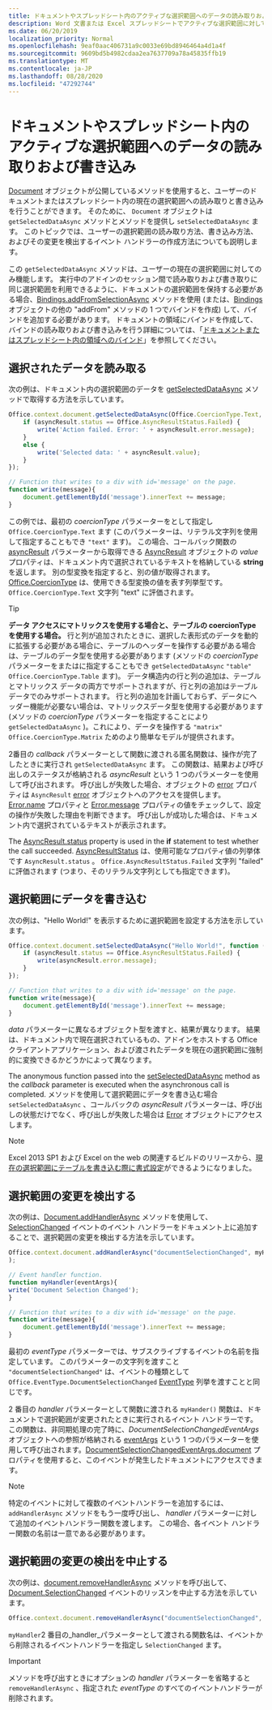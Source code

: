 ```yaml
---
title: ドキュメントやスプレッドシート内のアクティブな選択範囲へのデータの読み取りおよび書き込み
description: Word 文書または Excel スプレッドシートでアクティブな選択範囲に対してデータを読み書きする方法について説明します。
ms.date: 06/20/2019
localization_priority: Normal
ms.openlocfilehash: 9eaf0aac406731a9c0033e69bd8946464a4d1a4f
ms.sourcegitcommit: 9609bd5b4982cdaa2ea7637709a78a45835ffb19
ms.translationtype: MT
ms.contentlocale: ja-JP
ms.lasthandoff: 08/28/2020
ms.locfileid: "47292744"
---
```

# <a name="read-and-write-data-to-the-active-selection-in-a-document-or-spreadsheet"></a>ドキュメントやスプレッドシート内のアクティブな選択範囲へのデータの読み取りおよび書き込み

[Document](/javascript/api/office/office.document) オブジェクトが公開しているメソッドを使用すると、ユーザーのドキュメントまたはスプレッドシート内の現在の選択範囲への読み取りと書き込みを行うことができます。 そのために、 `Document` オブジェクトは `getSelectedDataAsync` メソッドとメソッドを提供し `setSelectedDataAsync` ます。 このトピックでは、ユーザーの選択範囲の読み取り方法、書き込み方法、およびその変更を検出するイベント ハンドラーの作成方法についても説明します。

この `getSelectedDataAsync` メソッドは、ユーザーの現在の選択範囲に対してのみ機能します。 実行中のアドインのセッション間で読み取りおよび書き取りに同じ選択範囲を利用できるように、ドキュメントの選択範囲を保持する必要がある場合、[Bindings.addFromSelectionAsync](/javascript/api/office/office.bindings#addfromselectionasync-bindingtype--options--callback-) メソッドを使用 (または、[Bindings](/javascript/api/office/office.bindings) オブジェクトの他の "addFrom" メソッドの 1 つでバインドを作成) して、バインドを追加する必要があります。 ドキュメントの領域にバインドを作成して、バインドの読み取りおよび書き込みを行う詳細については、「[ドキュメントまたはスプレッドシート内の領域へのバインド](bind-to-regions-in-a-document-or-spreadsheet.md)」を参照してください。


## <a name="read-selected-data"></a>選択されたデータを読み取る


次の例は、ドキュメント内の選択範囲のデータを [getSelectedDataAsync](/javascript/api/office/office.document#getselecteddataasync-coerciontype--options--callback-) メソッドで取得する方法を示しています。


```js
Office.context.document.getSelectedDataAsync(Office.CoercionType.Text, function (asyncResult) {
    if (asyncResult.status == Office.AsyncResultStatus.Failed) {
        write('Action failed. Error: ' + asyncResult.error.message);
    }
    else {
        write('Selected data: ' + asyncResult.value);
    }
});

// Function that writes to a div with id='message' on the page.
function write(message){
    document.getElementById('message').innerText += message; 
}
```

この例では、最初の  _coercionType_ パラメーターをとして指定し `Office.CoercionType.Text` ます (このパラメーターは、リテラル文字列を使用して指定することもでき `"text"` ます)。 この場合、コールバック関数の [asyncResult](/javascript/api/office/office.asyncresult#status) パラメーターから取得できる [AsyncResult](/javascript/api/office/office.asyncresult) オブジェクトの _value_ プロパティは、ドキュメント内で選択されているテキストを格納している **string** を返します。 別の型変換を指定すると、別の値が取得されます。 [Office.CoercionType](/javascript/api/office/office.coerciontype) は、使用できる型変換の値を表す列挙型です。 `Office.CoercionType.Text` 文字列 "text" に評価されます。


> [!TIP]
> **データ アクセスにマトリックスを使用する場合と、テーブルの coercionType を使用する場合。** 行と列が追加されたときに、選択した表形式のデータを動的に拡張する必要がある場合に、テーブルのヘッダーを操作する必要がある場合は、テーブルのデータ型を使用する必要があります (メソッドの _coercionType_ パラメーターをまたはに指定することもでき `getSelectedDataAsync` `"table"` `Office.CoercionType.Table` ます)。 データ構造内の行と列の追加は、テーブルとマトリックス データの両方でサポートされますが、行と列の追加はテーブル データでのみサポートされます。 行と列の追加を計画しておらず、データにヘッダー機能が必要ない場合は、マトリックスデータ型を使用する必要があります (メソッドの  _coercionType_ パラメーターを指定することにより `getSelectedDataAsync` )。これにより、データを操作する `"matrix"` `Office.CoercionType.Matrix` ためのより簡単なモデルが提供されます。

2番目の  _callback_ パラメーターとして関数に渡される匿名関数は、操作が完了したときに実行され `getSelectedDataAsync` ます。 この関数は、結果および呼び出しのステータスが格納される _asyncResult_ という 1 つのパラメーターを使用して呼び出されます。 呼び出しが失敗した場合、オブジェクトの [error](/javascript/api/office/office.asyncresult#asynccontext) プロパティは `AsyncResult` [error](/javascript/api/office/office.error) オブジェクトへのアクセスを提供します。 [Error.name](/javascript/api/office/office.error#name) プロパティと [Error.message](/javascript/api/office/office.error#message) プロパティの値をチェックして、設定の操作が失敗した理由を判断できます。 呼び出しが成功した場合は、ドキュメント内で選択されているテキストが表示されます。

The [AsyncResult.status](/javascript/api/office/office.asyncresult#error) property is used in the **if** statement to test whether the call succeeded. [AsyncResultStatus](/javascript/api/office/office.asyncresult#status) は、使用可能なプロパティ値の列挙体です `AsyncResult.status` 。 `Office.AsyncResultStatus.Failed` 文字列 "failed" に評価されます (つまり、そのリテラル文字列としても指定できます)。


## <a name="write-data-to-the-selection"></a>選択範囲にデータを書き込む


次の例は、"Hello World!" を表示するために選択範囲を設定する方法を示しています。


```js
Office.context.document.setSelectedDataAsync("Hello World!", function (asyncResult) {
    if (asyncResult.status == Office.AsyncResultStatus.Failed) {
        write(asyncResult.error.message);
    }
});

// Function that writes to a div with id='message' on the page.
function write(message){
    document.getElementById('message').innerText += message;
}
```

_data_ パラメーターに異なるオブジェクト型を渡すと、結果が異なります。 結果は、ドキュメント内で現在選択されているもの、アドインをホストする Office クライアントアプリケーション、および渡されたデータを現在の選択範囲に強制的に変換できるかどうかによって異なります。

The anonymous function passed into the [setSelectedDataAsync](/javascript/api/office/office.document#setselecteddataasync-data--options--callback-) method as the _callback_ parameter is executed when the asynchronous call is completed. メソッドを使用して選択範囲にデータを書き込む場合 `setSelectedDataAsync` 、コールバックの _asyncResult_ パラメーターは、呼び出しの状態だけでなく、呼び出しが失敗した場合は [Error](/javascript/api/office/office.error) オブジェクトにアクセスします。

> [!NOTE]
> Excel 2013 SP1 および Excel on the web の関連するビルドのリリースから、[現在の選択範囲にテーブルを書き込む際に書式設定](../excel/excel-add-ins-tables.md)ができるようになりました。


## <a name="detect-changes-in-the-selection"></a>選択範囲の変更を検出する


次の例は、[Document.addHandlerAsync](/javascript/api/office/office.document#addhandlerasync-eventtype--handler--options--callback-) メソッドを使用して、[SelectionChanged](/javascript/api/office/office.documentselectionchangedeventargs) イベントのイベント ハンドラーをドキュメント上に追加することで、選択範囲の変更を検出する方法を示しています。


```js
Office.context.document.addHandlerAsync("documentSelectionChanged", myHandler, function(result){}
);

// Event handler function.
function myHandler(eventArgs){
write('Document Selection Changed');
}

// Function that writes to a div with id='message' on the page.
function write(message){
    document.getElementById('message').innerText += message;
}
```

最初の  _eventType_ パラメーターでは、サブスクライブするイベントの名前を指定しています。 このパラメーターの文字列を渡すこと `"documentSelectionChanged"` は、イベントの種類として `Office.EventType.DocumentSelectionChanged` [EventType](/javascript/api/office/office.eventtype) 列挙を渡すことと同じです。

2 番目の _handler_ パラメーターとして関数に渡される `myHander()` 関数は、ドキュメントで選択範囲が変更されたときに実行されるイベント ハンドラーです。この関数は、非同期処理の完了時に、_DocumentSelectionChangedEventArgs_ オブジェクトへの参照が格納される [eventArgs](/javascript/api/office/office.documentselectionchangedeventargs) という 1 つのパラメーターを使用して呼び出されます。[DocumentSelectionChangedEventArgs.document](/javascript/api/office/office.documentselectionchangedeventargs#document) プロパティを使用すると、このイベントが発生したドキュメントにアクセスできます。


> [!NOTE]
> 特定のイベントに対して複数のイベントハンドラーを追加するには、 `addHandlerAsync` メソッドをもう一度呼び出し、 _handler_ パラメーターに対して追加のイベントハンドラー関数を渡します。 この場合、各イベント ハンドラー関数の名前は一意である必要があります。


## <a name="stop-detecting-changes-in-the-selection"></a>選択範囲の変更の検出を中止する


次の例は、[document.removeHandlerAsync](/javascript/api/office/office.documentselectionchangedeventargs) メソッドを呼び出して、[Document.SelectionChanged](/javascript/api/office/office.document#removehandlerasync-eventtype--options--callback-) イベントのリッスンを中止する方法を示しています。


```js
Office.context.document.removeHandlerAsync("documentSelectionChanged", {handler:myHandler}, function(result){});
```

`myHandler`2 番目の_handler_パラメーターとして渡される関数名は、イベントから削除されるイベントハンドラーを指定し `SelectionChanged` ます。


> [!IMPORTANT]
> メソッドを呼び出すときにオプションの  _handler_ パラメーターを省略すると `removeHandlerAsync` 、指定された _eventType_ のすべてのイベントハンドラーが削除されます。
